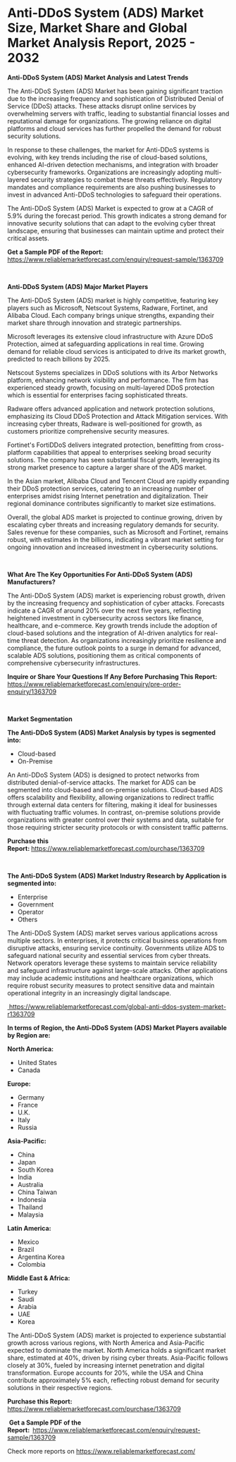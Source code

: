 <p><h1>Anti-DDoS System (ADS) Market Size, Market Share and Global Market Analysis Report, 2025 - 2032</h1></p><p><strong>Anti-DDoS System (ADS) Market Analysis and Latest Trends</strong></p>
<p><p>The Anti-DDoS System (ADS) Market has been gaining significant traction due to the increasing frequency and sophistication of Distributed Denial of Service (DDoS) attacks. These attacks disrupt online services by overwhelming servers with traffic, leading to substantial financial losses and reputational damage for organizations. The growing reliance on digital platforms and cloud services has further propelled the demand for robust security solutions. </p><p>In response to these challenges, the market for Anti-DDoS systems is evolving, with key trends including the rise of cloud-based solutions, enhanced AI-driven detection mechanisms, and integration with broader cybersecurity frameworks. Organizations are increasingly adopting multi-layered security strategies to combat these threats effectively. Regulatory mandates and compliance requirements are also pushing businesses to invest in advanced Anti-DDoS technologies to safeguard their operations.</p><p>The Anti-DDoS System (ADS) Market is expected to grow at a CAGR of 5.9% during the forecast period. This growth indicates a strong demand for innovative security solutions that can adapt to the evolving cyber threat landscape, ensuring that businesses can maintain uptime and protect their critical assets.</p></p>
<p><strong>Get a Sample PDF of the Report:&nbsp;</strong> <a href="https://www.reliablemarketforecast.com/enquiry/request-sample/1363709?utm_campaign=2284&utm_medium=2&utm_source=Github&utm_content=ia&utm_term=11032025&utm_id=anti-ddos-system-ads">https://www.reliablemarketforecast.com/enquiry/request-sample/1363709</a></p>
<p>&nbsp;</p>
<p><strong>Anti-DDoS System (ADS) Major Market Players</strong></p>
<p><p>The Anti-DDoS System (ADS) market is highly competitive, featuring key players such as Microsoft, Netscout Systems, Radware, Fortinet, and Alibaba Cloud. Each company brings unique strengths, expanding their market share through innovation and strategic partnerships.</p><p>Microsoft leverages its extensive cloud infrastructure with Azure DDoS Protection, aimed at safeguarding applications in real time. Growing demand for reliable cloud services is anticipated to drive its market growth, predicted to reach billions by 2025.</p><p>Netscout Systems specializes in DDoS solutions with its Arbor Networks platform, enhancing network visibility and performance. The firm has experienced steady growth, focusing on multi-layered DDoS protection which is essential for enterprises facing sophisticated threats.</p><p>Radware offers advanced application and network protection solutions, emphasizing its Cloud DDoS Protection and Attack Mitigation services. With increasing cyber threats, Radware is well-positioned for growth, as customers prioritize comprehensive security measures.</p><p>Fortinet's FortiDDoS delivers integrated protection, benefitting from cross-platform capabilities that appeal to enterprises seeking broad security solutions. The company has seen substantial fiscal growth, leveraging its strong market presence to capture a larger share of the ADS market.</p><p>In the Asian market, Alibaba Cloud and Tencent Cloud are rapidly expanding their DDoS protection services, catering to an increasing number of enterprises amidst rising Internet penetration and digitalization. Their regional dominance contributes significantly to market size estimations.</p><p>Overall, the global ADS market is projected to continue growing, driven by escalating cyber threats and increasing regulatory demands for security. Sales revenue for these companies, such as Microsoft and Fortinet, remains robust, with estimates in the billions, indicating a vibrant market setting for ongoing innovation and increased investment in cybersecurity solutions.</p></p>
<p>&nbsp;</p>
<p><strong>What Are The Key Opportunities For Anti-DDoS System (ADS) Manufacturers?</strong></p>
<p><p>The Anti-DDoS System (ADS) market is experiencing robust growth, driven by the increasing frequency and sophistication of cyber attacks. Forecasts indicate a CAGR of around 20% over the next five years, reflecting heightened investment in cybersecurity across sectors like finance, healthcare, and e-commerce. Key growth trends include the adoption of cloud-based solutions and the integration of AI-driven analytics for real-time threat detection. As organizations increasingly prioritize resilience and compliance, the future outlook points to a surge in demand for advanced, scalable ADS solutions, positioning them as critical components of comprehensive cybersecurity infrastructures.</p></p>
<p><strong>Inquire or Share Your Questions If Any Before Purchasing This Report:</strong> <a href="https://www.reliablemarketforecast.com/enquiry/pre-order-enquiry/1363709?utm_campaign=2284&utm_medium=2&utm_source=Github&utm_content=ia&utm_term=11032025&utm_id=anti-ddos-system-ads">https://www.reliablemarketforecast.com/enquiry/pre-order-enquiry/1363709</a></p>
<p>&nbsp;</p>
<p><strong>Market Segmentation</strong></p>
<p><strong>The Anti-DDoS System (ADS) Market Analysis by types is segmented into:</strong></p>
<p><ul><li>Cloud-based</li><li>On-Premise</li></ul></p>
<p><p>An Anti-DDoS System (ADS) is designed to protect networks from distributed denial-of-service attacks. The market for ADS can be segmented into cloud-based and on-premise solutions. Cloud-based ADS offers scalability and flexibility, allowing organizations to redirect traffic through external data centers for filtering, making it ideal for businesses with fluctuating traffic volumes. In contrast, on-premise solutions provide organizations with greater control over their systems and data, suitable for those requiring stricter security protocols or with consistent traffic patterns.</p></p>
<p><strong>Purchase this Report:&nbsp;</strong><a href="https://www.reliablemarketforecast.com/purchase/1363709?utm_campaign=2284&utm_medium=2&utm_source=Github&utm_content=ia&utm_term=11032025&utm_id=anti-ddos-system-ads">https://www.reliablemarketforecast.com/purchase/1363709</a></p>
<p>&nbsp;</p>
<p><strong>The Anti-DDoS System (ADS) Market Industry Research by Application is segmented into:</strong></p>
<p><ul><li>Enterprise</li><li>Government</li><li>Operator</li><li>Others</li></ul></p>
<p><p>The Anti-DDoS System (ADS) market serves various applications across multiple sectors. In enterprises, it protects critical business operations from disruptive attacks, ensuring service continuity. Governments utilize ADS to safeguard national security and essential services from cyber threats. Network operators leverage these systems to maintain service reliability and safeguard infrastructure against large-scale attacks. Other applications may include academic institutions and healthcare organizations, which require robust security measures to protect sensitive data and maintain operational integrity in an increasingly digital landscape.</p></p>
<p><a href="https://www.reliablemarketforecast.com/global-anti-ddos-system-market-r1363709?utm_campaign=2284&utm_medium=2&utm_source=Github&utm_content=ia&utm_term=11032025&utm_id=anti-ddos-system-ads">&nbsp;https://www.reliablemarketforecast.com/global-anti-ddos-system-market-r1363709</a></p>
<p><strong>In terms of Region, the Anti-DDoS System (ADS) Market Players available by Region are:</strong></p>
<p>
    <p> <strong> North America: </strong>
        <ul>
            <li>United States</li>
            <li>Canada</li>
        </ul>
        </p> 
    <p> <strong> Europe: </strong>
        <ul>
            <li>Germany</li>
            <li>France</li>
            <li>U.K.</li>
            <li>Italy</li>
            <li>Russia</li>
        </ul>
        </p> 
    <p> <strong> Asia-Pacific: </strong>
        <ul>
            <li>China</li>
            <li>Japan</li>
            <li>South Korea</li>
            <li>India</li>
            <li>Australia</li>
            <li>China Taiwan</li>
            <li>Indonesia</li>
            <li>Thailand</li>
            <li>Malaysia</li>
        </ul>
        </p> 
    <p> <strong> Latin America: </strong>
        <ul>
            <li>Mexico</li>
            <li>Brazil</li>
            <li>Argentina Korea</li>
            <li>Colombia</li>
        </ul>
        </p> 
    <p> <strong> Middle East & Africa: </strong>
        <ul>
            <li>Turkey</li>
            <li>Saudi</li>
            <li>Arabia</li>
            <li>UAE</li>
            <li>Korea</li>
        </ul>
    </p>
    </p>
<p><p>The Anti-DDoS System (ADS) market is projected to experience substantial growth across various regions, with North America and Asia-Pacific expected to dominate the market. North America holds a significant market share, estimated at 40%, driven by rising cyber threats. Asia-Pacific follows closely at 30%, fueled by increasing internet penetration and digital transformation. Europe accounts for 20%, while the USA and China contribute approximately 5% each, reflecting robust demand for security solutions in their respective regions.</p></p>
<p><strong>Purchase this Report: </strong><a href="https://www.reliablemarketforecast.com/purchase/1363709?utm_campaign=2284&utm_medium=2&utm_source=Github&utm_content=ia&utm_term=11032025&utm_id=anti-ddos-system-ads">https://www.reliablemarketforecast.com/purchase/1363709</a></p>
<p>&nbsp;<strong>Get a Sample PDF of the Report:&nbsp;&nbsp;</strong><a href="https://www.reliablemarketforecast.com/enquiry/request-sample/1363709?utm_campaign=2284&utm_medium=2&utm_source=Github&utm_content=ia&utm_term=11032025&utm_id=anti-ddos-system-ads">https://www.reliablemarketforecast.com/enquiry/request-sample/1363709</a></p>
<p><strong></strong></p>
<p>Check more reports on <a href="https://www.reliablemarketforecast.com/?utm_campaign=2284&utm_medium=2&utm_source=Github&utm_content=ia&utm_term=11032025&utm_id=anti-ddos-system-ads">https://www.reliablemarketforecast.com/</a></p>